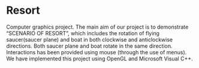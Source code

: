 # Resort
Computer graphics project.
The main aim of our project is to demonstrate “SCENARIO OF RESORT”, which includes the rotation of flying saucer(saucer plane) and boat in both clockwise and anticlockwise directions. Both saucer plane and boat rotate in the same direction. Interactions has been provided using mouse (through the use of menus). We have implemented this project using OpenGL and Microsoft Visual C++.
